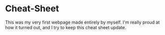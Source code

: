 # Cheat-Sheet
This was my very first webpage made entirely by myself. I'm really proud at how it turned out, and I try to keep this cheat sheet update.
